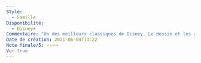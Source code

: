 ```yaml
---
Style:
  - Famille
Disponibilité:
  - Disney+
Commentaire: "Un des meilleurs classiques de Disney. Le dessin et les animations sont très soignées, notamment pour le génie. Le scénario est fluide et prenant. "
Date de création: 2021-06-04T13:22
Note finale/5: ⭐⭐⭐⭐
Vu: true
---
```

